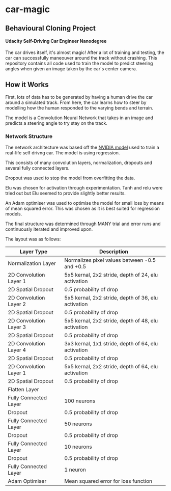 # car-magic
## Behavioural Cloning Project 
#### Udacity Self-Driving Car Engineer Nanodegree
The car drives itself, it's almost magic! After a lot of training and testing, the car can successfully maneouver around the track without crashing. This repository contains all code used to train the model to predict steering angles when given an image taken by the car's center camera.

## How it Works

First, lots of data has to be generated by having a human drive the car around a simulated track. From here, the car learns how to steer by modelling how the human responded to the varying bends and terrain. 

The model is a Convolution Neural Network that takes in an image and predicts a steering angle to try stay on the track.

### Network Structure

The network architecture was based off the [NVIDIA model](http://images.nvidia.com/content/tegra/automotive/images/2016/solutions/pdf/end-to-end-dl-using-px.pdf) used to train a real-life self drivng car. The model is using regression.

This consists of many convolution layers, normalization, dropouts and several fully connected layers. 

Dropout was used to stop the model from overfitting the data.

Elu was chosen for activation through experimentation. Tanh and relu were tried out but Elu seemed to provide slightly better results.

An Adam optimiser was used to optimise the model for small loss by means of mean squared error. This was chosen as it is best suited for regression models.

The final structure was determined through MANY trial and error runs and continuously iterated and improved upon. 

The layout was as follows:

Layer Type | Description
---------- | -----------
Normalization Layer | Normalizes pixel values between -0.5 and +0.5
2D Convolution Layer 1 | 5x5 kernal, 2x2 stride, depth of 24, elu activation
2D Spatial Dropout | 0.5 probability of drop 
2D Convolution Layer 2 | 5x5 kernal, 2x2 stride, depth of 36, elu activation
2D Spatial Dropout | 0.5 probability of drop 
2D Convolution Layer 3 | 5x5 kernal, 2x2 stride, depth of 48, elu activation
2D Spatial Dropout | 0.5 probability of drop 
2D Convolution Layer 4 | 3x3 kernal, 1x1 stride, depth of 64, elu activation
2D Spatial Dropout | 0.5 probability of drop 
2D Convolution Layer 1 | 5x5 kernal, 2x2 stride, depth of 64, elu activation
2D Spatial Dropout | 0.5 probability of drop 
Flatten Layer | 
Fully Connected Layer | 100 neurons
Dropout | 0.5 probability of drop 
Fully Connected Layer | 50 neurons
Dropout | 0.5 probability of drop 
Fully Connected Layer | 10 neurons 
Dropout | 0.5 probability of drop 	 
Fully Connected Layer | 1 neuron 	
Adam Optimiser | Mean squared error for loss function

